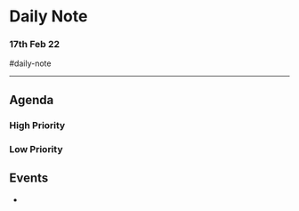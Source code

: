 # Daily Note
### 17th Feb 22

#daily-note 

---

## Agenda
### High Priority


### Low Priority


## Events
- 